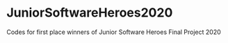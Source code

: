 # JuniorSoftwareHeroes2020
Codes for first place winners of Junior Software Heroes Final Project 2020
